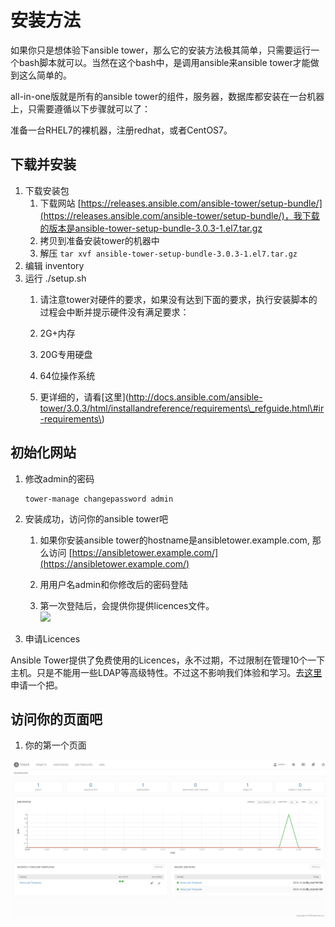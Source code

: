 # 安装方法

如果你只是想体验下ansible tower，那么它的安装方法极其简单，只需要运行一个bash脚本就可以。当然在这个bash中，是调用ansible来ansible tower才能做到这么简单的。

all-in-one版就是所有的ansible tower的组件，服务器，数据库都安装在一台机器上，只需要遵循以下步骤就可以了：

准备一台RHEL7的裸机器，注册redhat，或者CentOS7。

## 下载并安装

1. 下载安装包
   1. 下载网站 [https://releases.ansible.com/ansible-tower/setup-bundle/](https://releases.ansible.com/ansible-tower/setup-bundle/)，我下载的版本是ansible-tower-setup-bundle-3.0.3-1.el7.tar.gz
   2. 拷贝到准备安装tower的机器中
   3. 解压
      `tar xvf ansible-tower-setup-bundle-3.0.3-1.el7.tar.gz`
2. 编辑 inventory
3. 运行 ./setup.sh  
   1. 请注意tower对硬件的要求，如果没有达到下面的要求，执行安装脚本的过程会中断并提示硬件没有满足要求：

   1. 2G+内存

   2. 20G专用硬盘

   3. 64位操作系统

   4. 更详细的，请看\[这里\]\(http://docs.ansible.com/ansible-tower/3.0.3/html/installandreference/requirements\_refguide.html\#ir-requirements\)

## 初始化网站

1. 修改admin的密码

   ```
   tower-manage changepassword admin
   ```

2. 安装成功，访问你的ansible tower吧

   1. 如果你安装ansible tower的hostname是ansibletower.example.com, 那么访问 [https://ansibletower.example.com/](https://ansibletower.example.com/)

   2. 用用户名admin和你修改后的密码登陆

   3. 第一次登陆后，会提供你提供licences文件。  
      ![](http://docs.ansible.com/ansible-tower/latest/html/userguide/_images/no-license.png)

3. 申请Licences

Ansible Tower提供了免费使用的Licences，永不过期，不过限制在管理10个一下主机。只是不能用一些LDAP等高级特性。不过这不影响我们体验和学习。去[这里](https://www.ansible.com/license)申请一个把。

## 访问你的页面吧

1. 你的第一个页面

![](/tower/main_dashboard.png)

